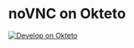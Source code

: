 # noVNC on Okteto

[![Develop on Okteto](https://okteto.com/develop-okteto.svg)](https://cloud.okteto.com/deploy?repository=https://github.com/tzchz/okteto-vnc)
